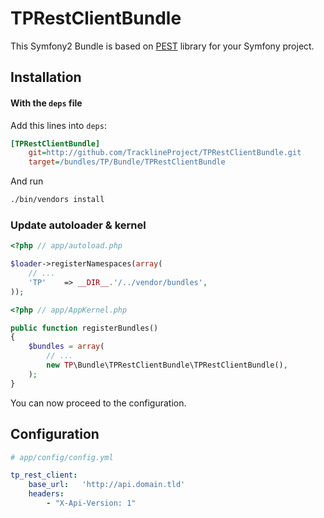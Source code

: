 TPRestClientBundle
=====================

This Symfony2 Bundle is based on [PEST](/educoder/pest) library for your Symfony project.

Installation
------------

#### With the `deps` file

Add this lines into `deps`:

```ini
[TPRestClientBundle]
    git=http://github.com/TracklineProject/TPRestClientBundle.git
    target=/bundles/TP/Bundle/TPRestClientBundle
```

And run

```bash
./bin/vendors install
```

### Update autoloader & kernel


```php
<?php // app/autoload.php

$loader->registerNamespaces(array(
    // ... 
    'TP'    => __DIR__.'/../vendor/bundles',
));
```

```php
<?php // app/AppKernel.php

public function registerBundles()
{
    $bundles = array(
        // ... 
        new TP\Bundle\TPRestClientBundle\TPRestClientBundle(),
    );
}
```

You can now proceed to the configuration.

Configuration
-------------

```yaml
# app/config/config.yml

tp_rest_client:
    base_url:   'http://api.domain.tld'
    headers:
        - "X-Api-Version: 1"
```
